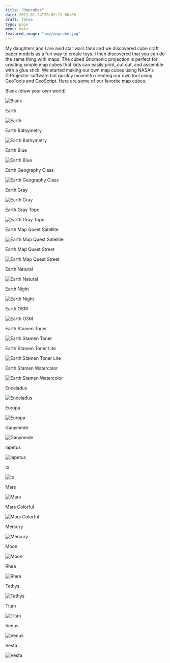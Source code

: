 ```yaml
---
title: "Mapcubes"
date: 2021-01-24T20:02:11-08:00
draft: false
type: page
menu: main
featured_image: "img/mapcube.jpg"
---
```


My daughters and I are avid star wars fans and we discovered cube craft paper models as a fun way to create toys.  I then discovered that you can do the same thing with maps.  The cubed Gnomonic projection is perfect for creating simple map cubes that kids can easily print, cut out, and assemble with a glue stick. We started making our own map cubes using NASA's G.Projector software but quickly moved to creating our own tool using GeoTools and GeoScript.  Here are some of our favorite map cubes.

Blank (draw your own world)

![Blank](/mapcubes/img/blank.png)

Earth

![Earth](/mapcubes/img/earth.png)

Earth Bathymetry

![Earth Bathymetry](/mapcubes/img/earth_bathymetry.png)

Earth Blue

![Earth Blue](/mapcubes/img/earth_blue.png)

Earth Geography Class

![Earth Geography Class](/mapcubes/img/earth_geographyclass.png)

Earth Gray

![Earth Gray](/mapcubes/img/earth_gray.png)

Earth Gray Topo

![Earth Gray Topo](/mapcubes/img/earth_gray_topo.png)

Earth Map Quest Satellite

![Earth Map Quest Satellite](/mapcubes/img/earth_map_quest_satellite.png)

Earth Map Quest Street

![Earth Map Quest Street](/mapcubes/img/earth_map_quest_street.png)

Earth Natural

![Earth Natural](/mapcubes/img/earth_natural.png)

Earth Night

![Earth Night](/mapcubes/img/earth_night.png)

Earth OSM

![Earth OSM](/mapcubes/img/earth_osm.png)

Earth Stamen Toner

![Earth Stamen Toner](/mapcubes/img/earth_stamen_toner.png)

Earth Stamen Toner Lite

![Earth Stamen Toner Lite](/mapcubes/img/earth_stamen_toner_lite.png)

Earth Stamen Watercolor

![Earth Stamen Watercolor](/mapcubes/img/earth_stamen_watercolor.png)

Enceladus

![Enceladus](/mapcubes/img/enceladus.png)

Europa

![Europa](/mapcubes/img/europa.png)

Ganymede

![Ganymede](/mapcubes/img/ganymede.png)

Iapetus

![Iapetus](/mapcubes/img/iapetus.png)

Io

![Io](/mapcubes/img/io.png)

Mars

![Mars](/mapcubes/img/mars.png)

Mars Colorful

![Mars Colorful](/mapcubes/img/mars_colorful.png)

Mercury

![Mercury](/mapcubes/img/mercury.png)

Moon

![Moon](/mapcubes/img/moon.png)

Rhea

![Rhea](/mapcubes/img/rhea.png)

Tethys

![Tethys](/mapcubes/img/tethys.png)

Titan

![Titan](/mapcubes/img/titan.png)

Venus

![Venus](/mapcubes/img/venus.png)

Vesta

![Vesta](/mapcubes/img/vesta.png)
